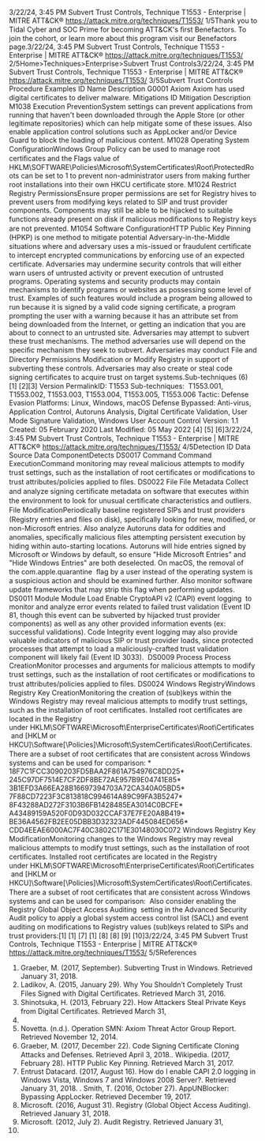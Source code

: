 3/22/24, 3:45 PM Subvert Trust Controls, Technique T1553 - Enterprise | MITRE ATT&CK®
https://attack.mitre.org/techniques/T1553/ 1/5Thank you to Tidal Cyber and SOC Prime for becoming ATT&CK's ﬁrst Benefactors. To join the cohort, or learn more about this program visit our
Benefactors page.3/22/24, 3:45 PM Subvert Trust Controls, Technique T1553 - Enterprise | MITRE ATT&CK®
https://attack.mitre.org/techniques/T1553/ 2/5Home>Techniques>Enterprise>Subvert Trust Controls3/22/24, 3:45 PM Subvert Trust Controls, Technique T1553 - Enterprise | MITRE ATT&CK®
https://attack.mitre.org/techniques/T1553/ 3/5Subvert Trust Controls
Procedure Examples
ID Name Description
G0001 Axiom Axiom has used digital certiﬁcates to deliver malware.
Mitigations
ID Mitigation Description
M1038 Execution
PreventionSystem settings can prevent applications from running that haven't been downloaded through the
Apple Store (or other legitimate repositories) which can help mitigate some of these issues. Also enable
application control solutions such as AppLocker and/or Device Guard to block the loading of malicious
content.
M1028 Operating System
ConﬁgurationWindows Group Policy can be used to manage root certiﬁcates and the Flags value of
HKLM\SOFTWARE\Policies\Microsoft\SystemCertificates\Root\ProtectedRoots can be set to 1 to
prevent non-administrator users from making further root installations into their own HKCU certiﬁcate
store. 
M1024 Restrict Registry
PermissionsEnsure proper permissions are set for Registry hives to prevent users from modifying keys related to SIP
and trust provider components. Components may still be able to be hijacked to suitable functions
already present on disk if malicious modiﬁcations to Registry keys are not prevented.
M1054 Software
ConﬁgurationHTTP Public Key Pinning (HPKP) is one method to mitigate potential Adversary-in-the-Middle situations
where and adversary uses a mis-issued or fraudulent certiﬁcate to intercept encrypted communications
by enforcing use of an expected certiﬁcate. Adversaries may undermine security controls that will either warn users of untrusted activity or prevent execution of untrusted programs.
Operating systems and security products may contain mechanisms to identify programs or websites as possessing some level of trust.
Examples of such features would include a program being allowed to run because it is signed by a valid code signing certiﬁcate, a program
prompting the user with a warning because it has an attribute set from being downloaded from the Internet, or getting an indication that you
are about to connect to an untrusted site.
Adversaries may attempt to subvert these trust mechanisms. The method adversaries use will depend on the speciﬁc mechanism they seek
to subvert. Adversaries may conduct File and Directory Permissions Modiﬁcation or Modify Registry in support of subverting these controls.
 Adversaries may also create or steal code signing certiﬁcates to acquire trust on target systems.Sub-techniques (6)
[1] [2][3]
Version PermalinkID: T1553
Sub-techniques:  T1553.001, T1553.002, T1553.003, T1553.004, T1553.005, T1553.006
 
Tactic: Defense Evasion
 
Platforms: Linux, Windows, macOS
 
Defense Bypassed: Anti-virus, Application Control, Autoruns Analysis, Digital Certiﬁcate Validation, User Mode Signature Validation,
Windows User Account Control
Version: 1.1
Created: 05 February 2020
Last Modiﬁed: 05 May 2022
[4]
[5]
[6]3/22/24, 3:45 PM Subvert Trust Controls, Technique T1553 - Enterprise | MITRE ATT&CK®
https://attack.mitre.org/techniques/T1553/ 4/5Detection
ID Data Source Data ComponentDetects
DS0017 Command Command
ExecutionCommand monitoring may reveal malicious attempts to modify trust settings, such as
the installation of root certiﬁcates or modiﬁcations to trust attributes/policies applied to
ﬁles.
DS0022 File File Metadata Collect and analyze signing certiﬁcate metadata on software that executes within the
environment to look for unusual certiﬁcate characteristics and outliers.
File
ModiﬁcationPeriodically baseline registered SIPs and trust providers (Registry entries and ﬁles on
disk), speciﬁcally looking for new, modiﬁed, or non-Microsoft entries. Also analyze
Autoruns data for oddities and anomalies, speciﬁcally malicious ﬁles attempting
persistent execution by hiding within auto-starting locations. Autoruns will hide entries
signed by Microsoft or Windows by default, so ensure "Hide Microsoft Entries" and
"Hide Windows Entries" are both deselected.
On macOS, the removal of the com.apple.quarantine  ﬂag by a user instead of the
operating system is a suspicious action and should be examined further. Also monitor
software update frameworks that may strip this ﬂag when performing updates.
DS0011 Module Module Load Enable CryptoAPI v2 (CAPI) event logging  to monitor and analyze error events related
to failed trust validation (Event ID 81, though this event can be subverted by hijacked
trust provider components) as well as any other provided information events (ex:
successful validations). Code Integrity event logging may also provide valuable
indicators of malicious SIP or trust provider loads, since protected processes that
attempt to load a maliciously-crafted trust validation component will likely fail (Event ID
3033). 
DS0009 Process Process
CreationMonitor processes and arguments for malicious attempts to modify trust settings, such
as the installation of root certiﬁcates or modiﬁcations to trust attributes/policies
applied to ﬁles.
DS0024 Windows RegistryWindows
Registry Key
CreationMonitoring the creation of (sub)keys within the Windows Registry may reveal malicious
attempts to modify trust settings, such as the installation of root certiﬁcates. Installed
root certiﬁcates are located in the Registry
under HKLM\SOFTWARE\Microsoft\EnterpriseCertificates\Root\Certificates\
 and [HKLM or
HKCU]\Software[\Policies]\Microsoft\SystemCertiﬁcates\Root\Certiﬁcates\. There are
a subset of root certiﬁcates that are consistent across Windows systems and can be
used for comparison: \* 18F7C1FCC3090203FD5BAA2F861A754976C8DD25\*
245C97DF7514E7CF2DF8BE72AE957B9E04741E85\*
3B1EFD3A66EA28B16697394703A72CA340A05BD5\*
7F88CD7223F3C813818C994614A89C99FA3B5247\*
8F43288AD272F3103B6FB1428485EA3014C0BCFE\*
A43489159A520F0D93D032CCAF37E7FE20A8B419\*
BE36A4562FB2EE05DBB3D32323ADF445084ED656\*
CDD4EEAE6000AC7F40C3802C171E30148030C072
Windows
Registry Key
ModiﬁcationMonitoring changes to the Windows Registry may reveal malicious attempts to modify
trust settings, such as the installation of root certiﬁcates. Installed root certiﬁcates are
located in the Registry
under HKLM\SOFTWARE\Microsoft\EnterpriseCertificates\Root\Certificates\
 and [HKLM or
HKCU]\Software[\Policies]\Microsoft\SystemCertiﬁcates\Root\Certiﬁcates\. There are
a subset of root certiﬁcates that are consistent across Windows systems and can be
used for comparison:  Also consider enabling the Registry Global Object Access
Auditing  setting in the Advanced Security Audit policy to apply a global system
access control list (SACL) and event auditing on modiﬁcations to Registry values
(sub)keys related to SIPs and trust providers:[1]
[1]
[7]
[1]
[8]
[8]
[9]
[10]3/22/24, 3:45 PM Subvert Trust Controls, Technique T1553 - Enterprise | MITRE ATT&CK®
https://attack.mitre.org/techniques/T1553/ 5/5References
1. Graeber, M. (2017, September). Subverting Trust in Windows.
Retrieved January 31, 2018.
2. Ladikov, A. (2015, January 29). Why You Shouldn’t Completely
Trust Files Signed with Digital Certiﬁcates. Retrieved March
31, 2016.
3. Shinotsuka, H. (2013, February 22). How Attackers Steal
Private Keys from Digital Certiﬁcates. Retrieved March 31,
2016.
4. Novetta. (n.d.). Operation SMN: Axiom Threat Actor Group
Report. Retrieved November 12, 2014.
5. Graeber, M. (2017, December 22). Code Signing Certiﬁcate
Cloning Attacks and Defenses. Retrieved April 3, 2018. . Wikipedia. (2017, February 28). HTTP Public Key Pinning.
Retrieved March 31, 2017.
7. Entrust Datacard. (2017, August 16). How do I enable CAPI 2.0
logging in Windows Vista, Windows 7 and Windows 2008
Server?. Retrieved January 31, 2018.
 . Smith, T. (2016, October 27). AppUNBlocker: Bypassing
AppLocker. Retrieved December 19, 2017.
9. Microsoft. (2016, August 31). Registry (Global Object Access
Auditing). Retrieved January 31, 2018.
10. Microsoft. (2012, July 2). Audit Registry. Retrieved January 31,
2018.